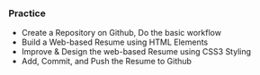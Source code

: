 ### Practice
- Create a Repository on Github, Do the basic workflow
- Build a Web-based Resume using HTML Elements
- Improve & Design the web-based Resume using CSS3 Styling
- Add, Commit, and Push the Resume to Github